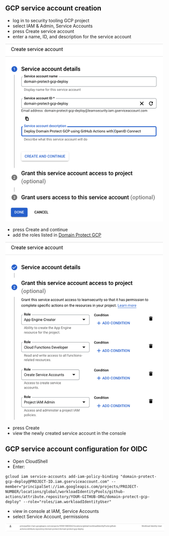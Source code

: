 ## GCP service account creation
* log in to security tooling GCP project 
* select IAM & Admin, Service Accounts
* press Create service account
* enter a name, ID, and description for the service account

<img src="images/create-service-account.png" width="500">

* press Create and continue
* add the roles listed in [Domain Protect GCP](https://github.com/ovotech/domain-protect-gcp#deployment-permissions)

<img src="images/service-account-access.png" width="500">

* press Create
* view the newly created service account in the console

## GCP service account configuration for OIDC
* Open CloudShell
* Enter:
```
gcloud iam service-accounts add-iam-policy-binding "domain-protect-gcp-deploy@PROJECT-ID.iam.gserviceaccount.com" --member="principalSet://iam.googleapis.com/projects/PROJECT-NUMBER/locations/global/workloadIdentityPools/github-actions/attribute.repository/YOUR-GITHUB-ORG/domain-protect-gcp-deploy" --role="roles/iam.workloadIdentityUser"
```
* view in console at IAM, Service Accounts
* select Service Account, permissions

<img src="images/iam-policy-binding.png" width="700">